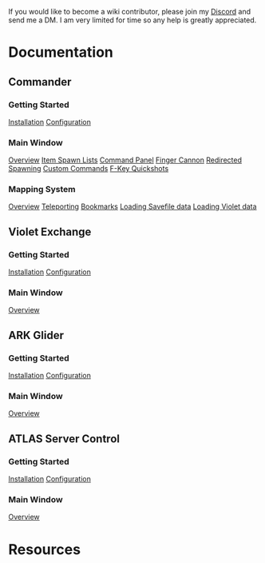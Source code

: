 <!-- TITLE: Home -->
<!-- SUBTITLE: This Wiki contains instructions on how to best utilize the software developed by SparcMX, the site is currently a "work in progress" and as such, will be missing pages of information. -->
If you would like to become a wiki contributor, please join my [Discord](http://discord.gg/3EXA2MUv) and send me a DM.  I am very limited for time so any help is greatly appreciated.

# Documentation
## Commander
### Getting Started
[Installation](#)
[Configuration](#)
### Main Window
[Overview](#)
[Item Spawn Lists](#)
[Command Panel](#)
[Finger Cannon](#)
[Redirected Spawning](#)
[Custom Commands](#)
[F-Key Quickshots](#)
### Mapping System
[Overview](#)
[Teleporting](#)
[Bookmarks](#)
[Loading Savefile data](#)
[Loading Violet data](#)

## Violet Exchange
### Getting Started
[Installation](#)
[Configuration](#)
### Main Window
[Overview](#)

## ARK Glider
### Getting Started
[Installation](#)
[Configuration](#)
### Main Window
[Overview](#)

## ATLAS Server Control
### Getting Started
[Installation](#)
[Configuration](#)
### Main Window
[Overview](#)

# Resources